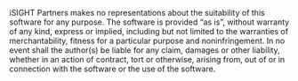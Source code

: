 iSIGHT Partners makes no representations about the suitability of this software for any purpose.  The software is provided “as is”, without warranty of any kind, express or implied, including but not limited to the warranties of merchantability, fitness for a particular purpose and noninfringement.  In no event shall the author(s) be liable for any claim, damages or other liability, whether in an action of contract, tort or otherwise, arising from, out of or in connection with the software or the use of the software.
